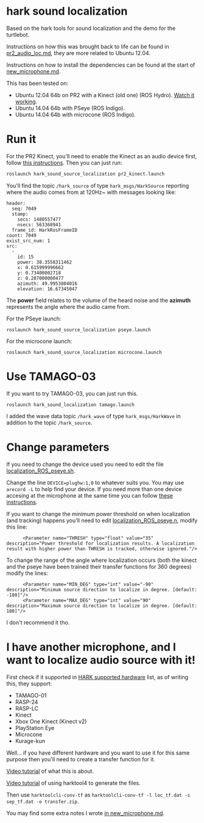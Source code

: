 # hark sound localization

Based on the hark tools for sound localization and the demo for the turtlebot.

Instructions on how this was brought back to life can be found in [pr2_audio_loc.md](pr2_audio_loc.md), they are more related to Ubuntu 12.04.

Instructions on how to install the dependencies can be found at the start of [new_microphone.md](new_microphone.md).

This has been tested on:

* Ubuntu 12.04 64b on PR2 with a Kinect (old one) (ROS Hydro). [Watch it working](https://www.youtube.com/watch?v=B7THEridi7A).
* Ubuntu 14.04 64b with PSeye (ROS Indigo).
* Ubuntu 14.04 64b with microcone (ROS Indigo).

# Run it

For the PR2 Kinect, you'll need to enable the Kinect as an audio device first, follow [this instructions](pr2_kinect_audio.md). Then you can just run:

```bash
roslaunch hark_sound_source_localization pr2_kinect.launch
```

You'll find the topic `/hark_source` of type `hark_msgs/HarkSource` reporting where the audio comes from at 120Hz~ with messages looking like:

```
header: 
  seq: 7049
  stamp: 
    secs: 1480557477
    nsecs: 563368941
  frame_id: HarkRosFrameID
count: 7049
exist_src_num: 1
src: 
  - 
    id: 15
    power: 38.3558311462
    x: 0.615999996662
    y: 0.73400002718
    z: 0.287000000477
    azimuth: 49.9953804016
    elevation: 16.67345047
```

The **power** field relates to the volume of the heard noise and the **azimuth** represents the angle where 
the audio came from.

For the PSeye launch:

```
roslaunch hark_sound_source_localization pseye.launch 
```

For the microcone launch:

```
roslaunch hark_sound_source_localization microcone.launch
```

# Use TAMAGO-03
If you want to try TAMAGO-03, you can just run this.
```
roslaunch hark_sound_localization tamago.launch
```

I added the wave data topic `/hark_wave` of type `hark_msgs/HarkWave` in addition to the topic `/hark_source`.




# Change parameters

If you need to change the device used you need to edit the file [localization_ROS_pseye.sh](hark_sound_source_localization/nodes/localization_ROS_pseye.sh).

Change the line `DEVICE=plughw:1,0` to whatever suits you. You may use `arecord -L` to help find your device. If you need more than one device accesing at the microphone at the same time you can follow [these instructions](https://gist.github.com/awesomebytes/924493bcdb358f5e71fdff93c2896730#to-let-more-than-one-software-access-to-the-microphone).


If you want to change the minimum power threshold on when localization (and tracking) happens you'll need to edit [localization_ROS_pseye.n](hark_sound_source_localization/networks/localization_ROS_pseye.n), modify this line:

```
      <Parameter name="THRESH" type="float" value="35" description="Power threshold for localization results. A localization result with higher power than THRESH is tracked, otherwise ignored."/>
```

To change the range of the angle where localization occurs (both the kinect and the pseye have been 
trained their transfer functions for 360 degrees) modify the lines:

```
      <Parameter name="MIN_DEG" type="int" value="-90" description="Minimum source direction to localize in degree. [default: -180]"/>
      <Parameter name="MAX_DEG" type="int" value="90" description="Maximum source direction to localize in degree. [default: 180]"/>
```

I don't recommend it tho.

# I have another microphone, and I want to localize audio source with it!

First check if it supported in [HARK supported hardware](http://www.hark.jp/wiki.cgi?page=SupportedHardware) list, as of writing this, they support:

* TAMAGO-01
* RASP-24
* RASP-LC
* Kinect
* Xbox One Kinect (Kinect v2)
* PlayStation Eye
* Microcone
* Kurage-kun

Well... if you have different hardware and you want to
use it for this same purpose then you'll need to create a transfer function for it.

[Video tutorial](https://www.youtube.com/watch?v=9v5RUOrkyhw) of what this is about.

[Video tutorial](https://www.youtube.com/watch?v=_Tpn94mPtj4) of using harktool4 to generate the files.

Then use `harktoolcli-conv-tf` as `harktoolcli-conv-tf -l loc_tf.dat -s sep_tf.dat -o transfer.zip`.

You may find some extra notes I wrote [in new_microphone.md](new_microphone.md).

